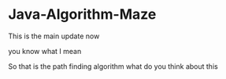 # Java-Algorithm-Maze

This is the main update now

you know what I mean

So that is the path finding algorithm what do you think about this
